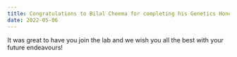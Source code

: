 ```yaml
---
title: Congratulations to Bilal Cheema for completing his Genetics Honours project!
date: 2022-05-06
---
```


It was great to have you join the lab and we wish you all the best with your future endeavours!

<!--more-->

